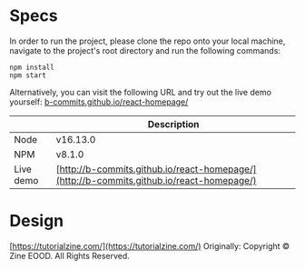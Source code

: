 # Specs

In order to run the project, please clone the repo onto your local machine, navigate to the project's root directory and run the following commands:

    npm install
    npm start

Alternatively, you can visit the following URL and try out the live demo yourself:
[b-commits.github.io/react-homepage/](http://b-commits.github.io/react-homepage/)

|                  | Description                                     |
| ---------------- | ----------------------------------------------- |
| Node             | v16.13.0                                        |
| NPM              | v8.1.0                                          |
| Live demo        | [http://b-commits.github.io/react-homepage/](http://b-commits.github.io/react-homepage/) |

# Design

[https://tutorialzine.com/](https://tutorialzine.com/) Originally: Copyright © Zine EOOD. All Rights Reserved.
